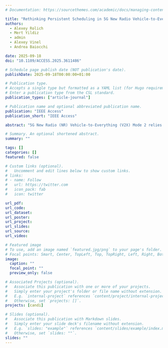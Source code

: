 ```yaml
---
# Documentation: https://sourcethemes.com/academic/docs/managing-content/

title: "Rethinking Persistent Scheduling in 5G New Radio Vehicle-to-Everything Sidelink Communications"
authors:
  - Alexey Rolich
  - Mert Yildiz
  - admin
  - Alexey Vinel
  - Andrea Baiocchi

date: 2025-09-18
doi: "10.1109/ACCESS.2025.3611486"

# Schedule page publish date (NOT publication's date).
publishDate: 2025-09-18T00:00:00+01:00

# Publication type.
# Accepts a single type but formatted as a YAML list (for Hugo requirements).
# Enter a publication type from the CSL standard.
publication_types: ["article-journal"]

# Publication name and optional abbreviated publication name.
publication: "IEEE Access"
publication_short: "IEEE Access"

abstract: "5G New Radio (NR) Vehicle-to-Everything (V2X) Mode 2 relies on Semi-Persistent Scheduling (SPS) to manage sidelink resources, with persistence playing a key role in affecting communication integrity and Age of Information (AoI) for connected and autonomous vehicles. However, its impact remains underexplored, and whether to include SPS as is in future standards remains an open issue, calling for a deeper understanding of its effects. In this paper, we introduce a simpler method for implementing the persistence concept in 5G NR-V2X Mode 2, providing a broader range of persistence degrees than standard SPS. Through ns-3 simulations, we show that higher persistence improves communication stability, but it degrades the AoI by slowing sub-channel switching. Conversely, weaker persistence strikes a better balance between collision occurrence rate and collision duration, minimizing AoI. Crucially, our results reveal that Dynamic Scheduling (DS) can outperform SPS even for strictly periodic traffic flows, challenging the longstanding assumption that SPS is optimal in such scenarios. In fact, it turns out that persistent collisions boost message delivery burstiness, creating large gaps in the flow of delivered update messages. Our findings offer clearer guidance on designing simpler, more effective sidelink multiple access strategies to improve communication timeliness."

# Summary. An optional shortened abstract.
summary: ""

tags: []
categories: []
featured: false

# Custom links (optional).
#   Uncomment and edit lines below to show custom links.
# links:
# - name: Follow
#   url: https://twitter.com
#   icon_pack: fab
#   icon: twitter

url_pdf:
url_code:
url_dataset:
url_poster:
url_project:
url_slides:
url_source:
url_video:

# Featured image
# To use, add an image named `featured.jpg/png` to your page's folder. 
# Focal points: Smart, Center, TopLeft, Top, TopRight, Left, Right, BottomLeft, Bottom, BottomRight.
image:
  caption: ""
  focal_point: ""
  preview_only: false

# Associated Projects (optional).
#   Associate this publication with one or more of your projects.
#   Simply enter your project's folder or file name without extension.
#   E.g. `internal-project` references `content/project/internal-project/index.md`.
#   Otherwise, set `projects: []`.
projects: [candi]

# Slides (optional).
#   Associate this publication with Markdown slides.
#   Simply enter your slide deck's filename without extension.
#   E.g. `slides: "example"` references `content/slides/example/index.md`.
#   Otherwise, set `slides: ""`.
slides: ""
---
```

